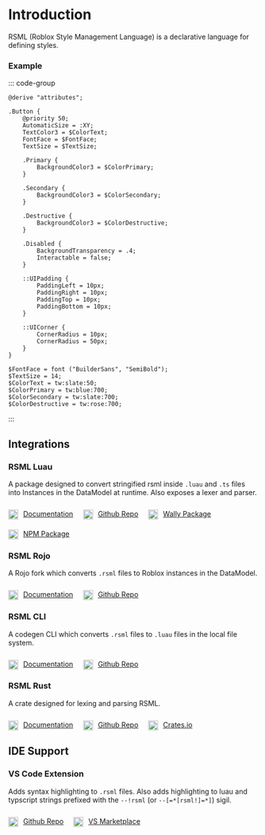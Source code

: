 # Introduction

RSML (Roblox Style Management Language) is a declarative language for defining styles.

### Example

::: code-group
```rsml [./button.rsml]
@derive "attributes";

.Button {
    @priority 50;
    AutomaticSize = :XY;
    TextColor3 = $ColorText;
    FontFace = $FontFace;
    TextSize = $TextSize;

    .Primary {
        BackgroundColor3 = $ColorPrimary;
    }

    .Secondary {
        BackgroundColor3 = $ColorSecondary;
    }

    .Destructive {
        BackgroundColor3 = $ColorDestructive;
    }

    .Disabled {
        BackgroundTransparency = .4;
        Interactable = false;
    }

    ::UIPadding {
        PaddingLeft = 10px;
        PaddingRight = 10px;
        PaddingTop = 10px;
        PaddingBottom = 10px;
    }

    ::UICorner {
        CornerRadius = 10px;
        CornerRadius = 50px;
    }
}
```

```rsml [./attributes.rsml]
$FontFace = font ("BuilderSans", "SemiBold");
$TextSize = 14;
$ColorText = tw:slate:50;
$ColorPrimary = tw:blue:700;
$ColorSecondary = tw:slate:700;
$ColorDestructive = tw:rose:700;
```
:::


## Integrations


### RSML Luau
A package designed to convert stringified rsml inside `.luau` and `.ts` files into Instances in the DataModel at runtime. Also exposes a lexer and parser.<br></br>
<ul style="list-style-type: none; padding: 0; margin: 0; margin-top: -5px; display: flex; gap: 20px; flex-wrap: wrap;">
    <a href="/integrations/luau" target="_blank">
        <li style="display: flex; gap: 10px; justify-content: center;">
            <img src="/logo.svg" width="20px" />
            Documentation
        </li>
    </a>
    <a href="https://github.com/rbx-rsml/rsml-luau" target="_blank">
        <li style="display: flex; gap: 10px; justify-content: center;">
            <img src="/github-dark.svg" width="20px" />
            Github Repo
        </li>
    </a>
    <a href="https://wally.run/package/cameronpcampbell/rsml" target="_blank">
        <li style="display: flex; gap: 10px; justify-content: center;">
            <img src="/wally.svg" width="20px" />
            Wally Package
        </li>
    </a>
    <a href="https://www.npmjs.com/package/@rbxts/rsml" target="_blank">
        <li style="display: flex; gap: 10px; justify-content: center;">
            <img src="/npm.svg" width="20px" />
            NPM Package
        </li>
    </a>
</ul>

### RSML Rojo
A Rojo fork which converts `.rsml` files to Roblox instances in the DataModel.
<br></br>
<ul style="list-style-type: none; padding: 0; margin: 0; margin-top: -5px; display: flex; gap: 20px; flex-wrap: wrap;">
    <a href="/integrations/rojo" target="_blank">
        <li style="display: flex; gap: 10px; justify-content: center;">
            <img src="/logo.svg" width="20px" />
            Documentation
        </li>
    </a>
    <a href="https://github.com/rbx-rsml/rojo" target="_blank">
        <li style="display: flex; gap: 10px; justify-content: center;">
            <img src="/github-dark.svg" width="20px" />
            Github Repo
        </li>
    </a>
</ul>

### RSML CLI
A codegen CLI which converts `.rsml` files to `.luau` files in the local file system.
<br></br>
<ul style="list-style-type: none; padding: 0; margin: 0; margin-top: -5px; display: flex; gap: 20px; flex-wrap: wrap;">
    <a href="/integrations/cli" target="_blank">
        <li style="display: flex; gap: 10px; justify-content: center;">
            <img src="/logo.svg" width="20px" />
            Documentation
        </li>
    </a>
    <a href="https://github.com/rbx-rsml/rsml-cli" target="_blank">
        <li style="display: flex; gap: 10px; justify-content: center;">
            <img src="/github-dark.svg" width="20px" />
            Github Repo
        </li>
    </a>
</ul>

### RSML Rust
A crate designed for lexing and parsing RSML.
<br></br>
<ul style="list-style-type: none; padding: 0; margin: 0; margin-top: -5px; display: flex; gap: 20px; flex-wrap: wrap;">
    <a href="/integrations/rust" target="_blank">
        <li style="display: flex; gap: 10px; justify-content: center;">
            <img src="/logo.svg" width="20px" />
            Documentation
        </li>
    </a>
    <a href="https://github.com/rbx-rsml/rsml-rust" target="_blank">
        <li style="display: flex; gap: 10px; justify-content: center;">
            <img src="/github-dark.svg" width="20px" />
            Github Repo
        </li>
    </a>
    <a href="https://docs.rs/rbx-rsml/latest/rbx_rsml" target="_blank">
        <li style="display: flex; gap: 10px; justify-content: center;">
            <img src="/crates-io.png" width="20px" />
            Crates.io
        </li>
    </a>
</ul>

## IDE Support

### VS Code Extension

Adds syntax highlighting to `.rsml` files. Also adds highlighting to luau and typscript strings prefixed with the `--!rsml` (or `--[=*[rsml!]=*]`) sigil.
<br></br>
<ul style="list-style-type: none; padding: 0; margin: 0; margin-top: -5px; display: flex; gap: 20px; flex-wrap: wrap;">
    <a href="https://github.com/rbx-rsml/rsml-vsc" target="_blank">
        <li style="display: flex; gap: 10px; justify-content: center;">
            <img src="/github-dark.svg" width="20px" />
            Github Repo
        </li>
    </a>
    <a href="https://marketplace.visualstudio.com/items?itemName=rbx-rsml.roblox-style-markup-language" target="_blank">
        <li style="display: flex; gap: 10px; justify-content: center;">
            <img src="/vs-dark.svg" width="20px" />
            VS Marketplace
        </li>
    </a>
</ul>
